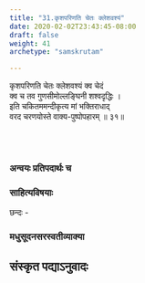 ```yaml
---
title: "31.कृशपरिणति चेतः क्लेशवश्यं"
date: 2020-02-02T23:43:45-08:00
draft: false
weight: 41
archetype: "samskrutam"

---
```


कृशपरिणति चेतः क्लेशवश्यं क्व चेदं
<br/>क्व च तव गुणसीमोल्लङ्घिनी शश्वदृद्धिः ।
<br/>इति चकितममन्दीकृत्य मां भक्तिराधाद्
<br/>वरद चरणयोस्ते वाक्य-पुष्पोपहारम् ॥ ३१॥
<br/>

<br/><br/>

### अन्वयः प्रतिपदार्थः च


### साहित्यविषयाः 

छन्दः - 


### मधुसूदनसरस्वतीव्याक्या

## संस्कृत पद्याऽनुवादः